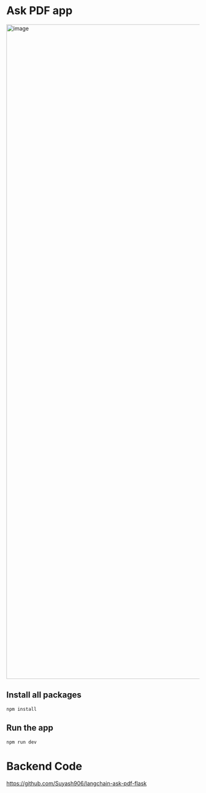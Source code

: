 # Ask PDF app

<img width="1709" alt="image" src="https://github.com/user-attachments/assets/826fceaf-8ac0-4e3d-b9f9-3121a97372e0" />

## Install all packages
```
npm install
```

## Run the app
```
npm run dev
```




# Backend Code
https://github.com/Suyash906/langchain-ask-pdf-flask
